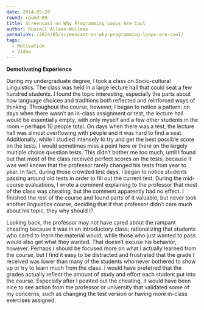 ```yaml
---
date: 2014-05-28
round: round-09
title: Screencast on Why Programming Loops Are Cool
author: Russell Alleen-Willems
permalink: /2014/05/screencast-on-why-programming-loops-are-cool/
tags:
  - Motivation
  - Video
---
```

**Demotivating Experience**

During my undergraduate degree, I took a class on Socio-cultural Linguistics. The class was held in a large lecture hall that could seat a few hundred students. I found the topic interesting, especially the parts about how language choices and traditions both reflected and reinforced ways of thinking. Throughout the course, however, I began to notice a pattern: on days when there wasn&#8217;t an in-class assignment or test, the lecture hall would be essentially empty, with only myself and a few other students in the room &#8211; perhaps 10 people total. On days when there was a test, the lecture hall was almost overflowing with people and it was hard to find a seat. Additionally, while I studied intensely to try and get the best possible score on the tests, I would sometimes miss a point here or there on the largely multiple choice question tests. This didn&#8217;t bother me too much, until I found out that most of the class received perfect scores on the tests, because it was well known that the professor rarely changed his tests from year to year. In fact, during those crowded test days, I began to notice students passing around old tests in order to fill out the current test. During the mid-course evaluations, I wrote a comment explaining to the professor that most of the class was cheating, but the comment apparently had no effect. I finished the rest of the course and found parts of it valuable, but never took another linguistics course, deciding that if that professor didn&#8217;t care much about his topic, they why should I?

Looking back, the professor may not have cared about the rampant cheating because it was in an introductory class; rationalizing that students who cared to learn the material would, while those who just wanted to pass would also get what they wanted. That doesn&#8217;t excuse his behavior, however. Perhaps I should be focused more on what I actually learned from the course, but I find it easy to be distracted and frustrated that the grade I received was lower than many of the students who never bothered to show up or try to learn much from the class. I would have preferred that the grades actually reflect the amount of study and effort each student put into the course. Especially after I pointed out the cheating, it would have been nice to see action from the professor or university that validated some of my concerns, such as changing the test version or having more in-class exercises assigned.

